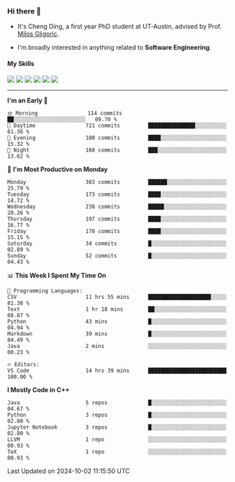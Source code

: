 ### Hi there 👋

* It's Cheng Ding, a first year PhD student at UT-Austin, advised by Prof. [Milos Gligoric](https://users.ece.utexas.edu/~gligoric/).

* I'm broadly interested in anything related to **Software Engineering**.

#### My Skills

![](https://img.shields.io/badge/C++-65318e?logo=cplusplus&logoColor=fff)
![](https://img.shields.io/badge/Python-3e74a2?logo=python&logoColor=fff)
![](https://img.shields.io/badge/C-5654a2?logo=c&logoColor=fff)
![](https://img.shields.io/badge/Go-00aaff?logo=go&logoColor=fff)
![](https://img.shields.io/badge/Docker-0088ff?logo=docker&logoColor=fff)
![](https://img.shields.io/badge/Apache-D22128?logo=apache&logoColor=fff)

---
<!--START_SECTION:waka-->
**I'm an Early 🐤** 

```text
🌞 Morning                114 commits         ██░░░░░░░░░░░░░░░░░░░░░░░   09.70 % 
🌆 Daytime                721 commits         ███████████████░░░░░░░░░░   61.36 % 
🌃 Evening                180 commits         ████░░░░░░░░░░░░░░░░░░░░░   15.32 % 
🌙 Night                  160 commits         ███░░░░░░░░░░░░░░░░░░░░░░   13.62 % 
```
📅 **I'm Most Productive on Monday** 

```text
Monday                   303 commits         ██████░░░░░░░░░░░░░░░░░░░   25.79 % 
Tuesday                  173 commits         ████░░░░░░░░░░░░░░░░░░░░░   14.72 % 
Wednesday                238 commits         █████░░░░░░░░░░░░░░░░░░░░   20.26 % 
Thursday                 197 commits         ████░░░░░░░░░░░░░░░░░░░░░   16.77 % 
Friday                   178 commits         ████░░░░░░░░░░░░░░░░░░░░░   15.15 % 
Saturday                 34 commits          █░░░░░░░░░░░░░░░░░░░░░░░░   02.89 % 
Sunday                   52 commits          █░░░░░░░░░░░░░░░░░░░░░░░░   04.43 % 
```


📊 **This Week I Spent My Time On** 

```text
💬 Programming Languages: 
CSV                      11 hrs 55 mins      ████████████████████░░░░░   81.38 % 
Text                     1 hr 18 mins        ██░░░░░░░░░░░░░░░░░░░░░░░   08.87 % 
Python                   43 mins             █░░░░░░░░░░░░░░░░░░░░░░░░   04.94 % 
Markdown                 39 mins             █░░░░░░░░░░░░░░░░░░░░░░░░   04.49 % 
Java                     2 mins              ░░░░░░░░░░░░░░░░░░░░░░░░░   00.23 % 

🔥 Editors: 
VS Code                  14 hrs 39 mins      █████████████████████████   100.00 % 
```

**I Mostly Code in C++** 

```text
Java                     5 repos             █░░░░░░░░░░░░░░░░░░░░░░░░   04.67 % 
Python                   3 repos             █░░░░░░░░░░░░░░░░░░░░░░░░   02.80 % 
Jupyter Notebook         3 repos             █░░░░░░░░░░░░░░░░░░░░░░░░   02.80 % 
LLVM                     1 repo              ░░░░░░░░░░░░░░░░░░░░░░░░░   00.93 % 
TeX                      1 repo              ░░░░░░░░░░░░░░░░░░░░░░░░░   00.93 % 
```




 Last Updated on 2024-10-02 11:15:50 UTC
<!--END_SECTION:waka-->
